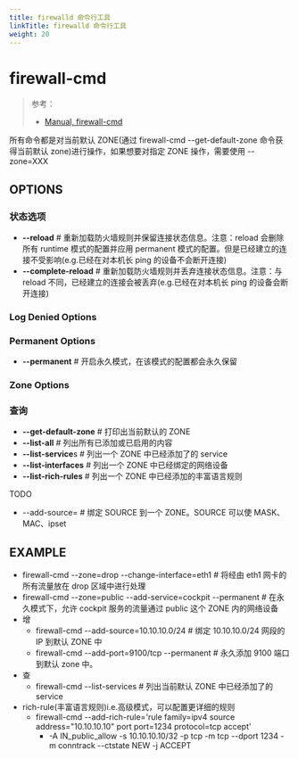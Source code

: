 ```yaml
---
title: firewalld 命令行工具
linkTitle: firewalld 命令行工具
weight: 20
---
```


# firewall-cmd

> 参考：
>
> - [Manual, firewall-cmd](https://firewalld.org/documentation/man-pages/firewall-cmd)

所有命令都是对当前默认 ZONE(通过 firewall-cmd --get-default-zone 命令获得当前默认 zone)进行操作，如果想要对指定 ZONE 操作，需要使用 --zone=XXX

## OPTIONS

### 状态选项

- **--reload** # 重新加载防火墙规则并保留连接状态信息。注意：reload 会删除所有 runtime 模式的配置并应用 permanent 模式的配置。但是已经建立的连接不受影响(e.g.已经在对本机长 ping 的设备不会断开连接)
- **--complete-reload** # 重新加载防火墙规则并丢弃连接状态信息。注意：与 reload 不同，已经建立的连接会被丢弃(e.g.已经在对本机长 ping 的设备会断开连接)

### Log Denied Options

### Permanent Options

- **--permanent** # 开启永久模式，在该模式的配置都会永久保留

### Zone Options

### 查询

- **--get-default-zone** # 打印出当前默认的 ZONE
- **--list-all** # 列出所有已添加或已启用的内容
- **--list-service**s # 列出一个 ZONE 中已经添加了的 service
- **--list-interfaces** # 列出一个 ZONE 中已经绑定的网络设备
- **--list-rich-rules** # 列出一个 ZONE 中已经添加的丰富语言规则

TODO

- --add-source=<SOURCE> #  绑定 SOURCE 到一个 ZONE。SOURCE 可以使 MASK、MAC、ipset

## EXAMPLE

- firewall-cmd --zone=drop --change-interface=eth1 # 将经由 eth1 网卡的所有流量放在 drop 区域中进行处理
- firewall-cmd --zone=public --add-service=cockpit --permanent # 在永久模式下，允许 cockpit 服务的流量通过 public 这个 ZONE 内的网络设备
- 增
  - firewall-cmd --add-source=10.10.10.0/24 # 绑定 10.10.10.0/24 网段的 IP 到默认 ZONE 中
  - firewall-cmd --add-port=9100/tcp --permanent # 永久添加 9100 端口到默认 zone 中。
- 查
  - firewall-cmd --list-services # 列出当前默认 ZONE 中已经添加了的 service
- rich-rule(丰富语言规则)i.e.高级模式，可以配置更详细的规则
  - firewall-cmd --add-rich-rule='rule family=ipv4 source address="10.10.10.10" port port=1234 protocol=tcp accept'
    - -A IN_public_allow -s 10.10.10.10/32 -p tcp -m tcp --dport 1234 -m conntrack --ctstate NEW -j ACCEPT
